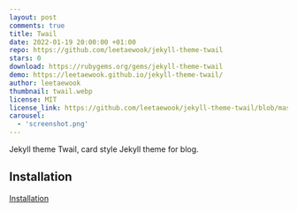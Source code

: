 ```yaml
---
layout: post
comments: true
title: Twail
date: 2022-01-19 20:00:00 +01:00
repo: https://github.com/leetaewook/jekyll-theme-twail
stars: 0
download: https://rubygems.org/gems/jekyll-theme-twail
demo: https://leetaewook.github.io/jekyll-theme-twail/
author: leetaewook
thumbnail: twail.webp
license: MIT
license_link: https://github.com/leetaewook/jekyll-theme-twail/blob/master/LICENSE.txt
carousel:
  - 'screenshot.png'
---
```


Jekyll theme Twail, card style Jekyll theme for blog.

## Installation

[Installation](https://leetaewook.github.io/jekyll-theme-twail/installation)

